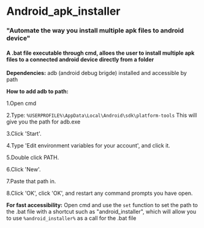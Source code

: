 # Android_apk_installer
### "Automate the way you install multiple apk files to android device"
#### A .bat file executable through cmd, alloes the user to install multiple apk files to a connected android device directly from a folder
**Dependencies:**
adb (android debug brigde) installed and accessible by path

**How to add adb to path:**

1.Open cmd

2.Type: `%USERPROFILE%\AppData\Local\Android\sdk\platform-tools`
This will give you the path for adb.exe

3.Click 'Start'.

4.Type 'Edit environment variables for your account', and click it.

5.Double click PATH.

6.Click 'New'.

7.Paste that path in.

8.Click 'OK', click 'OK', and restart any command prompts you have open.
      
**For fast accessibility:**
Open cmd and use the `set` function to set the path to the .bat file with a shortcut such as "android_installer", which will allow you to use `%android_installer%` 
as a call for the .bat file
